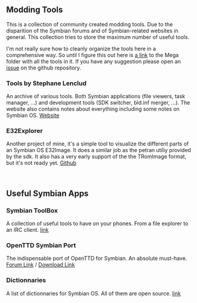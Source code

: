 ## Modding Tools

This is a collection of community created modding tools. Due to the disparition of the Symbian forums and of Symbian-related websites in general. This collection tries to store the maximum number of useful tools.

I'm not really sure how to cleanly organize the tools here in a comprehensive way. So until I figure this out here is [a link](https://mega.nz/#F!ml02EAjK!N9AlbkZ9qxCoSKnMxKIQeQ) to the Mega folder with all the tools in it. If you have any suggestion please open an [issue](https://github.com/mrRosset/Symbian-Archive/) on the github repository.

### Tools by Stephane Lenclud

An archive of various tools. Both Symbian applications (file viewers, task manager, ...) and development tools (SDK switcher, bld.inf merger, ...). The website also contains notes about everything including some notes on Symbian OS. [Website](http://slion.net/view/Dev)

### E32Explorer

Another project of mine, it's a simple tool to visualize the different parts of an Symbian OS E32Image. It does a similar job as the petran utiliy provided by the sdk. It also has a very early support of the the TRomImage format, but it's not ready yet. [Github](https://github.com/mrRosset/E32Explorer)

<br>

## Useful Symbian Apps

### Symbian ToolBox

A collection of useful tools to have on your phones. From a file explorer to an IRC client. [link](http://symbian.host-ed.me/)

### OpenTTD Symbian Port

The indispensable port of OpenTTD for Symbian. An absolute must-have. [Forum Link](https://www.tt-forums.net/viewtopic.php?t=35942) / [Download Link](http://team.pld-linux.org/~wolf/symbian/)

### Dictionnaries

A list of dictionnaries for Symbian OS. All of them are open source. [link](https://github.com/goldendict/goldendict/issues/765) 